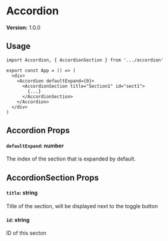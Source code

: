 # Accordion

**Version:** 1.0.0

## Usage

```react
import Accordion, { AccordionSection } from '.../accordion'

export const App = () => (
  <div>
    <Accordion defaultExpand={0}>
      <AccordionSection title="Section1" id="sect1">
        {...}
      </AccordionSection>
    </Accordion>
  </div>
)
```

## Accordion Props

#### `defaultExpand`: number

The index of the section that is expanded by default.

## AccordionSection Props

#### `title`: string

Title of the section, will be displayed next to the toggle button

#### `id`: string

ID of this secton


